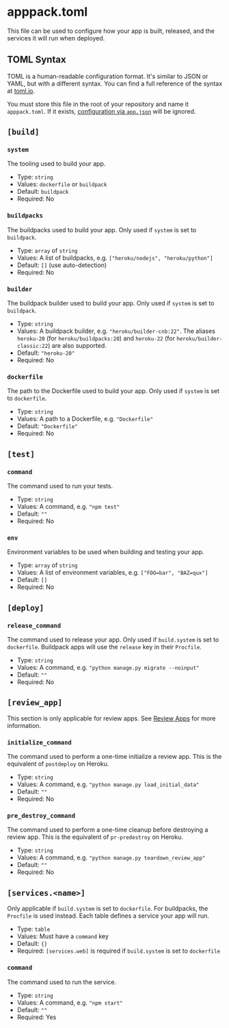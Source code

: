 # apppack.toml

This file can be used to configure how your app is built, released, and the services it will run when deployed.

## TOML Syntax

TOML is a human-readable configuration format. It's similar to JSON or YAML, but with a different syntax. You can find a full reference of the syntax at [toml.io](https://toml.io).

You must store this file in the root of your repository and name it `apppack.toml`. If it exists, [configuration via `app.json`](./apps.md#appjson) will be ignored.

## `[build]`

### `system`

The tooling used to build your app.

* Type: `string`
* Values: `dockerfile` or `buildpack`
* Default: `buildpack`
* Required: No

### `buildpacks`

The buildpacks used to build your app. Only used if `system` is set to `buildpack`.

* Type: `array` of `string`
* Values: A list of buildpacks, e.g. `["heroku/nodejs", "heroku/python"]`
* Default: `[]` (use auto-detection)
* Required: No

### `builder`

The buildpack builder used to build your app. Only used if `system` is set to `buildpack`.

* Type: `string`
* Values: A buildpack builder, e.g. `"heroku/builder-cnb:22"`. The aliases `heroku-20` (for `heroku/buildpacks:20`) and `heroku-22` (for `heroku/builder-classic:22`) are also supported.
* Default: `"heroku-20"`
* Required: No

### `dockerfile`

The path to the Dockerfile used to build your app. Only used if `system` is set to `dockerfile`.

* Type: `string`
* Values: A path to a Dockerfile, e.g. `"Dockerfile"`
* Default: `"Dockerfile"`
* Required: No

## `[test]`

### `command`

The command used to run your tests.

* Type: `string`
* Values: A command, e.g. `"npm test"`
* Default: `""`
* Required: No

### `env`

Environment variables to be used when building and testing your app.

* Type: `array` of `string`
* Values: A list of environment variables, e.g. `["FOO=bar", "BAZ=qux"]`
* Default: `[]`
* Required: No

## `[deploy]`

### `release_command`

The command used to release your app. Only used if `build.system` is set to `dockerfile`. Buildpack apps will use the `release` key in their `Procfile`.

* Type: `string`
* Values: A command, e.g. `"python manage.py migrate --noinput"`
* Default: `""`
* Required: No

## `[review_app]`

This section is only applicable for review apps. See [Review Apps](/how-to/apps/review-apps#handling-initial-data) for more information.

### `initialize_command`

The command used to perform a one-time initialize a review app. This is the equivalent of `postdeploy` on Heroku.

* Type: `string`
* Values: A command, e.g. `"python manage.py load_initial_data"`
* Default: `""`
* Required: No

### `pre_destroy_command`

The command used to perform a one-time cleanup before destroying a review app. This is the equivalent of `pr-predestroy` on Heroku.

* Type: `string`
* Values: A command, e.g. `"python manage.py teardown_review_app"`
* Default: `""`
* Required: No

## `[services.<name>]`

Only applicable if `build.system` is set to `dockerfile`. For buildpacks, the `Procfile` is used instead.
Each table defines a service your app will run.

* Type: `table`
* Values: Must have a `command` key
* Default: `{}`
* Required: `[services.web]` is required if `build.system` is set to `dockerfile`

### `command`

The command used to run the service.

* Type: `string`
* Values: A command, e.g. `"npm start"`
* Default: `""`
* Required: Yes


